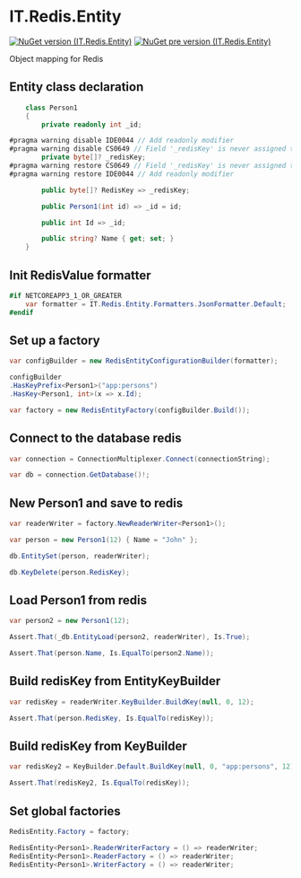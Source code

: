 # IT.Redis.Entity
[![NuGet version (IT.Redis.Entity)](https://img.shields.io/nuget/v/IT.Redis.Entity.svg)](https://www.nuget.org/packages/IT.Redis.Entity)
[![NuGet pre version (IT.Redis.Entity)](https://img.shields.io/nuget/vpre/IT.Redis.Entity.svg)](https://www.nuget.org/packages/IT.Redis.Entity)

Object mapping for Redis

## Entity class declaration

```csharp
    class Person1
    {
        private readonly int _id;

#pragma warning disable IDE0044 // Add readonly modifier
#pragma warning disable CS0649 // Field '_redisKey' is never assigned to, and will always have its default value null
        private byte[]? _redisKey;
#pragma warning restore CS0649 // Field '_redisKey' is never assigned to, and will always have its default value null
#pragma warning restore IDE0044 // Add readonly modifier

        public byte[]? RedisKey => _redisKey;

        public Person1(int id) => _id = id;

        public int Id => _id;

        public string? Name { get; set; }
    }
```

## Init RedisValue formatter

```csharp
#if NETCOREAPP3_1_OR_GREATER
    var formatter = IT.Redis.Entity.Formatters.JsonFormatter.Default;
#endif
```

## Set up a factory

```csharp
var configBuilder = new RedisEntityConfigurationBuilder(formatter);

configBuilder
.HasKeyPrefix<Person1>("app:persons")
.HasKey<Person1, int>(x => x.Id);

var factory = new RedisEntityFactory(configBuilder.Build());
```

## Connect to the database redis

```csharp
var connection = ConnectionMultiplexer.Connect(connectionString);

var db = connection.GetDatabase()!;
```

## New Person1 and save to redis

```csharp
var readerWriter = factory.NewReaderWriter<Person1>();

var person = new Person1(12) { Name = "John" };

db.EntitySet(person, readerWriter);

db.KeyDelete(person.RedisKey);
```

## Load Person1 from redis

```csharp
var person2 = new Person1(12);

Assert.That(_db.EntityLoad(person2, readerWriter), Is.True);

Assert.That(person.Name, Is.EqualTo(person2.Name));
```

## Build redisKey from EntityKeyBuilder

```csharp
var redisKey = readerWriter.KeyBuilder.BuildKey(null, 0, 12);

Assert.That(person.RedisKey, Is.EqualTo(redisKey));
```

## Build redisKey from KeyBuilder

```csharp
var redisKey2 = KeyBuilder.Default.BuildKey(null, 0, "app:persons", 12);

Assert.That(redisKey2, Is.EqualTo(redisKey));
```

## Set global factories

```csharp
RedisEntity.Factory = factory;

RedisEntity<Person1>.ReaderWriterFactory = () => readerWriter;
RedisEntity<Person1>.ReaderFactory = () => readerWriter;
RedisEntity<Person1>.WriterFactory = () => readerWriter;
```